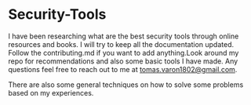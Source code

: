 # Security-Tools
I have been researching what are the best security tools through online resources and books. I will try to keep all the documentation updated. Follow the contributing.md if you want to add anything.Look around my repo for recommendations and also some basic tools I have made. Any questions feel free to reach out to me at tomas.varon1802@gmail.com. 

There are also some general techniques on how to solve some problems based on my experiences. 
